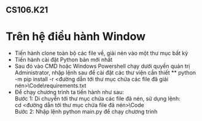 ## CS106.K21
# Trên hệ điều hành Window
* Tiến hành clone toàn bộ các file về, giải nén vào một thư mục bất kỳ
* Tiến hành cài đặt Python bản mới nhất
* Sau đó vào CMD hoặc Windows Powershell chạy dưới quyền quản trị Administrator, nhập lệnh sau để cài đặt các thư viện cần thiết
  ** python -m pip install -r <đường dẫn tới thư mục chứa các file đã giải nén>\Code\requirements.txt
* Để chạy chương trình ta tiến hành như sau:<br/>
    Bước 1: Di chuyển tới thư mục chứa các file đã nén, sử dụng lệnh:<br/>
      cd <đường dẫn tới thư mục chứa file đã nén>\Code<br/>
    Bước 2: Nhập lệnh python main.py để chạy chương trình
